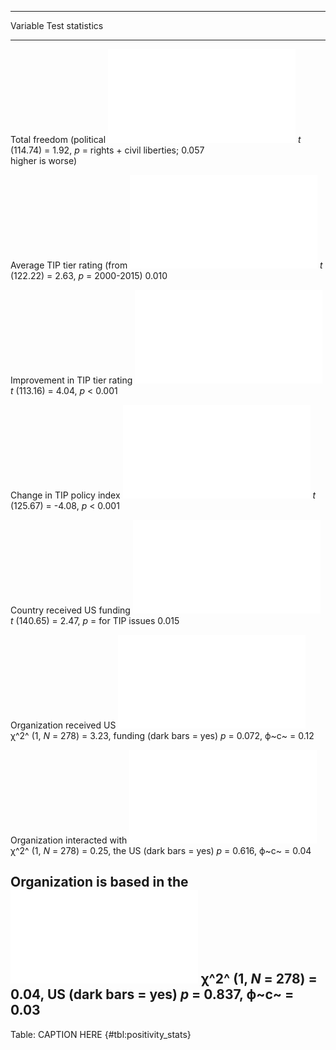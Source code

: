 
-----------------------------------------------------------------------------------------------------------------
Variable                                                                              Test statistics            
------------------------------ ------------------------------------------------------ ---------------------------
Total freedom (political         ![](figures/summary_table/positivity_freedom.pdf)    *t* (114.74) = 1.92, *p* = 
rights + civil liberties;                                                             0.057                      
higher is worse)                                                                                                 

Average TIP tier rating (from      ![](figures/summary_table/positivity_tier.pdf)     *t* (122.22) = 2.63, *p* = 
2000-2015)                                                                            0.010                      

Improvement in TIP tier rating ![](figures/summary_table/positivity_tier_change.pdf)  *t* (113.16) = 4.04, *p* < 
                                                                                      0.001                      

Change in TIP policy index         ![](figures/summary_table/positivity_cho.pdf)      *t* (125.67) = -4.08, *p* <
                                                                                      0.001                      

Country received US funding    ![](figures/summary_table/positivity_fund_country.pdf) *t* (140.65) = 2.47, *p* = 
for TIP issues                                                                        0.015                      

Organization received US         ![](figures/summary_table/positivity_funding.pdf)    χ^2^ (1, *N* = 278) = 3.23,
funding (dark bars = yes)                                                             *p* = 0.072, ϕ~c~ = 0.12   

Organization interacted with   ![](figures/summary_table/positivity_interaction.pdf)  χ^2^ (1, *N* = 278) = 0.25,
the US (dark bars = yes)                                                              *p* = 0.616, ϕ~c~ = 0.04   

Organization is based in the     ![](figures/summary_table/positivity_funding.pdf)    χ^2^ (1, *N* = 278) = 0.04,
US (dark bars = yes)                                                                  *p* = 0.837, ϕ~c~ = 0.03   
-----------------------------------------------------------------------------------------------------------------

Table: CAPTION HERE {#tbl:positivity_stats}

